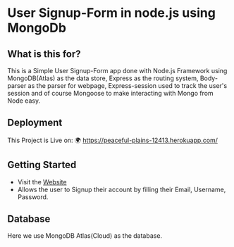 # User Signup-Form in node.js using MongoDb

## What is this for?
This is a Simple User Signup-Form app done with Node.js Framework using MongoDB(Atlas) as the data store, Express as the routing system, Body-parser as the parser for webpage, Express-session used to track the user's session and of course Mongoose to make interacting with Mongo from Node easy.

## Deployment
This Project is Live on: 🌍 https://peaceful-plains-12413.herokuapp.com/





## Getting Started

 - Visit the [Website](https://peaceful-plains-12413.herokuapp.com/)
 - Allows the user to Signup their account by filling their Email, Username, Password.
 


## Database
Here we use MongoDB Atlas(Cloud) as the database.
